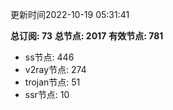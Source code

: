 更新时间2022-10-19 05:31:41

**总订阅: 73**
**总节点: 2017**
**有效节点: 781**
- ss节点: 446
- v2ray节点: 274
- trojan节点: 51
- ssr节点: 10
